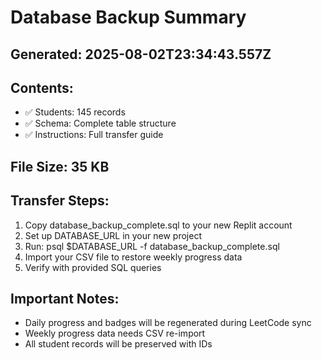 # Database Backup Summary

## Generated: 2025-08-02T23:34:43.557Z

## Contents:
- ✅ Students: 145 records
- ✅ Schema: Complete table structure
- ✅ Instructions: Full transfer guide

## File Size: 35 KB

## Transfer Steps:
1. Copy database_backup_complete.sql to your new Replit account
2. Set up DATABASE_URL in your new project
3. Run: psql $DATABASE_URL -f database_backup_complete.sql
4. Import your CSV file to restore weekly progress data
5. Verify with provided SQL queries

## Important Notes:
- Daily progress and badges will be regenerated during LeetCode sync
- Weekly progress data needs CSV re-import
- All student records will be preserved with IDs
